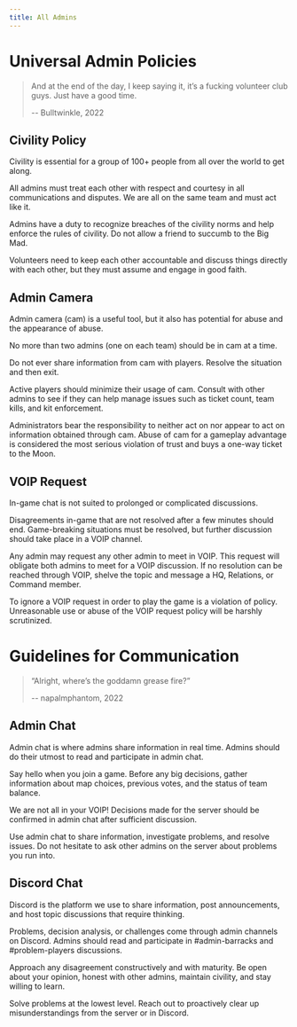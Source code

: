 ```yaml
---
title: All Admins
---
```


# Universal Admin Policies

> And at the end of the day, I keep saying it, it’s a fucking volunteer club guys. Just have a good time.
>  
> -- Bulltwinkle, 2022

## Civility Policy
Civility is essential for a group of 100+ people from all over the world to get along.

All admins must treat each other with respect and courtesy in all communications and disputes. We are all on the same team and must act like it.

Admins have a duty to recognize breaches of the civility norms and help enforce the rules of civility. Do not allow a friend to succumb to the Big Mad.

Volunteers need to keep each other accountable and discuss things directly with each other, but they must assume and engage in good faith.

## Admin Camera 
Admin camera (cam) is a useful tool, but it also has potential for abuse and the appearance of abuse. 

No more than two admins (one on each team) should be in cam at a time.

Do not ever share information from cam with players. Resolve the situation and then exit. 

Active players should minimize their usage of cam. Consult with other admins to see if they can help manage issues such as ticket count, team kills, and kit enforcement.

Administrators bear the responsibility to neither act on nor appear to act on information obtained through cam. Abuse of cam for a gameplay advantage is considered the most serious violation of trust and buys a one-way ticket to the Moon.

## VOIP Request 
In-game chat is not suited to prolonged or complicated discussions.

Disagreements in-game that are not resolved after a few minutes should end. Game-breaking situations must be resolved, but further discussion should take place in a VOIP channel. 

Any admin may request any other admin to meet in VOIP. This request will obligate both admins to meet for a VOIP discussion. If no resolution can be reached through VOIP, shelve the topic and message a HQ, Relations, or Command member.

To ignore a VOIP request in order to play the game is a violation of policy. Unreasonable use or abuse of the VOIP request policy will be harshly scrutinized.

# Guidelines for Communication
> “Alright, where’s the goddamn grease fire?”                             
>
> -- napalmphantom, 2022

## Admin Chat

Admin chat is where admins share information in real time. Admins should do their utmost to read and participate in admin chat.

Say hello when you join a game.  Before any big decisions, gather information about map choices, previous votes, and the status of team balance.

We are not all in your VOIP! Decisions made for the server should be confirmed in admin chat after sufficient discussion. 

Use admin chat to share information, investigate problems, and resolve issues. Do not hesitate to ask other admins on the server about problems you run into. 

## Discord Chat

Discord is the platform we use to share information, post announcements, and host topic discussions that require thinking. 

Problems, decision analysis, or challenges come through admin channels on Discord. Admins should read and participate in #admin-barracks and #problem-players discussions.

Approach any disagreement constructively and with maturity. Be open about your opinion, honest with other admins, maintain civility, and stay willing to learn.

Solve problems at the lowest level. Reach out to proactively clear up misunderstandings from the server or in Discord.
